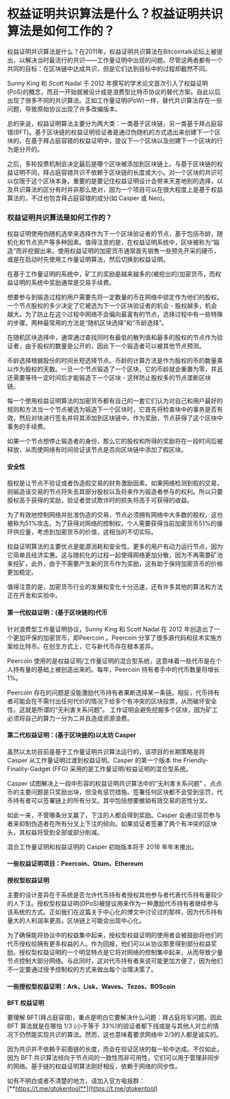 # 权益证明共识算法是什么？权益证明共识算法是如何工作的？

权益证明共识算法是什么？在2011年，权益证明共识算法在Bitcointalk论坛上被提出，以解决当时最流行的共识——工作量证明中出现的问题。尽管这两者都有一个共同的目标：在区块链中达成共识，但是它们达到目标中的过程却截然不同。

Sunny King 和 Scott Nadal 于 2012 年撰写的学术论文首次引入了权益证明(PoS)的概念，而且一开始就被设计成是浪费型比特币协议的替代方案。自此以后出现了很多不同的共识算法。正如工作量证明(PoW)一样，替代共识算法存在一些问题，导致原始协议出现了许多改编版本。

总的来说，权益证明算法主要分为两大类：一类基于区块链，另一类基于拜占庭容错(BFT)。基于区块链的权益证明验证者是通过伪随机的方式选出来创建下一个区块的。在基于拜占庭容错的权益证明中，提议下一个区块以及创建下一个区块的行为是分开的。

之后，多轮投票机制会决定最后是哪个区块被添加到区块链上。与基于区块链的权益证明不同，拜占庭容错共识不依赖于区块链的长度或大小。对一个区块的共识可以仅限于这个区块本身。重要的是要记住权益证明设计会带来天差地别的选择，以及共识算法的区分有时并非那么绝对，因为一个项目可以在很大程度上是基于权益算法的，不过也包含拜占庭容错的成分(如 Casper 或 Neo)。

### 权益证明共识算法是如何工作的？

权益证明使用伪随机选举来选择作为下一个区块验证者的节点，基于包括币龄，随机化和节点资产等多种因素。值得注意的是，在权益证明系统中，区块被称为“锻造”而非挖掘出来。使用权益证明的加密货币通常首先销售一些预先开采的硬币，或是在启动时先使用工作量证明算法，然后切换到权益证明。

在基于工作量证明的系统中，矿工的奖励是越来越多的(被挖出的)加密货币，而权益证明的系统中奖励通常是交易手续费。

想要参与到锻造过程的用户需要先将一定数量的币在网络中锁定作为他们的股权。一个节点股权的多少决定了它被选为下一个区块验证者的机会 - 股权越多，机会越大。为了防止在这个过程中网络不会偏向最富有的节点，选择过程中有一些特殊的步骤。两种最常用的方法是“随机区块选择”和“币龄选择”。

在随机区块选择中，通常通过查找同时有最低的散列值和最多的股权的节点作为验证者，由于股权的数量是公开的，因此下一个锻造者可以被其他节点预测。

币龄选择根据股份的时间长短选择节点。币龄的计算方法是作为股权的币的数量乘以作为股权的天数。一旦一个节点锻造了一个区块，它的币龄就会重置为零，并且还需要等待一定时间后才能锻造下一个区块 - 这样防止股权多的节点垄断区块链。

每一个使用权益证明算法的加密货币都有自己的一套它们认为对自己和用户最好的规则和方法当一个节点被选为锻造下一个区块时，它首先将检查块中的事务是否有效，然后对块进行签名并将其添加到区块链中。作为奖励，节点获得了这个区块中事务的手续费。

如果一个节点想停止锻造者的身份，那么它的股权和所得的奖励将在一段时间后被释放，从而使网络有时间验证该节点是否向区块链中添加了假区块。

#### 安全性

股权是让节点不验证或者伪造假交易的财务激励因素。如果网络检测到假的交易，则锻造该交易的节点将失去其部分股权以及将来作为锻造者参与的权利。所以只要股权高于获得的奖励，验证者尝试欺诈时的损失将高于可获得的收益。

为了有效地控制网络并批准伪造的交易，节点必须拥有网络中大多数的股权，这也被称为51%攻击。为了获得对网络的控制权，个人需要获得当前加密货币51%的循环供应量，考虑到加密货币的价值，这相当的不切实际。

权益证明算法的主要优点是能源消耗和安全性。更多的用户有动力运行节点，因为它简单且经济实惠。这与随机化的过程一起使得网络更加分散，因为不再需要矿池来挖矿。此外，由于不需要产生新的货币作为奖励，这有助于保持加密货币的价格更加稳定。

值得注意的是，加密货币行业的发展和变化十分迅速，还有许多其他的算法和方法正在开发和实验中。

#### 第一代权益证明：(基于区块链的)代币

针对浪费型工作量证明协议，Sunny King 和 Scott Nadal 在 2012 年创造出了一个更加环保的加密货币，即Peercoin 。Peercoin 分享了很多源代码和技术实施方案给比特币。在创生方式上，它与新代币存在根本差异。

Peercoin 使用的是权益证明/工作量证明的混合型系统，这意味着一些代币是在个人持有量的基础上被创造出来的。每年，Peercoin 持有者手中的代币数量将增长 1%。

Peercoin 存在的问题是没能激励代币持有者果断选择某一条链。相反，代币持有者可能会在不需付出任何代价的情况下给多个有冲突的区块投票，从而破坏安全性。这就是所谓的“无利害关系问题”。 工作证明会避免挖掘多个区块，因为矿工必须将自己的算力一分为二并且造成资源浪费。

#### 第二代权益证明：(基于区块链的)以太坊 Casper

虽然以太坊目前是基于工作量证明共识算法运行的，该项目的长期策略是将 Casper 从工作量证明过渡到权益证明。Casper 的第一个版本 the Friendly-Finality-Gadget (FFG) 采用的是工作量证明/权益证明的混合型系统。

Casper 试图解决上一段中形容的权益证明共识算法中的“无利害关系问题” 。点点币的主要问题是只奖励出块，但没有惩罚措施。签署任何区块都不会受到惩罚，代币持有者可以签署链上的所有分叉。其中包括想要撤销有效交易的恶性分叉。

如此一来，不管哪条分叉赢了，下注的人都会得到奖励。Casper 会通过惩罚参与者来抑制伪造者在所有分叉上下注的倾向。如果验证者签署了两个有冲突的区块头，其权益将受到全部或部分削减。

混合工作量证明和权益证明的 Casper 初始版本将于 2018 年年末推出。

#### 一些权益证明项目：Peercoin、Qtum、Ethereum

**授权型权益证明**

主要的设计差异在于系统是否允许代币持有者授权其他参与者代表代币持有量较少的人下注。授权型权益证明(DPoS)被提议用来作为一种激励代币持有者继续参与该系统的方式。正如我们在这篇关于中心化的博文中讨论过的那样，因为代币持有量大的人利润率更高，区块链上可能会出现中心化。

为了确保能将协议中的权益集中起来，授权型权益证明的使用者会被鼓励将他们的代币授权给拥有更多权益的人。作为回报，他们可以从协议那里得到部分权益奖励。授权型权益证明的一个明显特点是它将对网络的控制集中起来，从而导致少量节点控制大部分网络。与此同时，这对代币持有者来说可能更加方便了，因为他们不一定要通过授予控制权的方式来做出每个治理决策了。

#### 一些授权型权益证明：Ark、Lisk、Waves、Tezos、BOScoin

**BFT 权益证明**

要理解 BFT(拜占庭容错)，重点是明白它要解决什么问题：拜占庭将军问题。因此 BFT 算法就是在哪怕 1/3 (小于等于 33%)的验证者都下线或是与其他人对立的情况下仍然能实现共识的算法。然而，这也意味着要求网络中 2/3的人都是诚实的。

因为共识并不依赖于前面链的长度，而会在验证区块的每一轮中达成。不仅如此，因为 BFT 共识算法倾向于节点间的一致性而非可用性，它们可以用于管理非同步的网络。基于链的权益证明算法刚好相反，依赖于网络的同步性。

如有不明白或者不清楚的地方，请加入官方电报群：[**https://t.me/gtokentool**](https://t.me/gtokentool)
